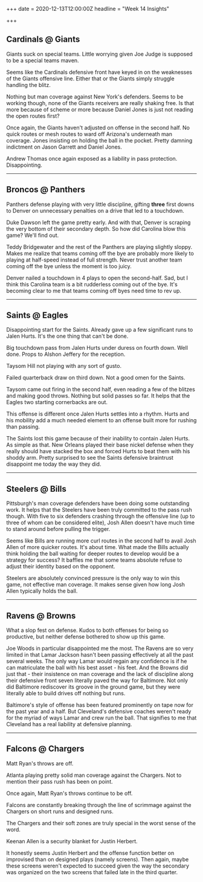 +++
date = 2020-12-13T12:00:00Z
headline = "Week 14 Insights"

+++
## Cardinals @ Giants

Giants suck on special teams. Little worrying given Joe Judge is supposed to be a special teams maven.

Seems like the Cardinals defensive front have keyed in on the weaknesses of the Giants offensive line. Either that or the Giants simply struggle handling the blitz.

Nothing but man coverage against New York's defenders. Seems to be working though, none of the Giants receivers are really shaking free. Is that more because of scheme or more because Daniel Jones is just not reading the open routes first?

Once again, the Giants haven't adjusted on offense in the second half. No quick routes or mesh routes to ward off Arizona's underneath man coverage. Jones insisting on holding the ball in the pocket. Pretty damning indictment on Jason Garrett and Daniel Jones.

Andrew Thomas once again exposed as a liability in pass protection. Disappointing.

***

## Broncos @ Panthers

Panthers defense playing with very little discipline, gifting **three** first downs to Denver on unnecessary penalties on a drive that led to a touchdown.

Duke Dawson left the game pretty early. And with that, Denver is scraping the very bottom of their secondary depth. So how did Carolina blow this game? We'll find out.

Teddy Bridgewater and the rest of the Panthers are playing slightly sloppy. Makes me realize that teams coming off the bye are probably more likely to playing at half-speed instead of full strength. Never trust another team coming off the bye unless the moment is too juicy.

Denver nailed a touchdown in 4 plays to open the second-half. Sad, but I think this Carolina team is a bit rudderless coming out of the bye. It's becoming clear to me that teams coming off byes need time to rev up.

***

## Saints @ Eagles

Disappointing start for the Saints. Already gave up a few significant runs to Jalen Hurts. It's the one thing that can't be done.

Big touchdown pass from Jalen Hurts under duress on fourth down. Well done. Props to Alshon Jeffery for the reception.

Taysom Hill not playing with any sort of gusto.

Failed quarterback draw on third down. Not a good omen for the Saints.

Taysom came out firing in the second half, even reading a few of the blitzes and making good throws. Nothing but solid passes so far. It helps that the Eagles two starting cornerbacks are out.

This offense is different once Jalen Hurts settles into a rhythm. Hurts and his mobility add a much needed element to an offense built more for rushing than passing.

The Saints lost this game because of their inability to contain Jalen Hurts. As simple as that. New Orleans played their base nickel defense when they really should have stacked the box and forced Hurts to beat them with his shoddy arm. Pretty surprised to see the Saints defensive braintrust disappoint me today the way they did.

***

## Steelers @ Bills

Pittsburgh's man coverage defenders have been doing some outstanding work. It helps that the Steelers have been truly committed to the pass rush though. With five to six defenders crashing through the offensive line (up to three of whom can be considered elite), Josh Allen doesn't have much time to stand around before pulling the trigger.

Seems like Bills are running more curl routes in the second half to avail Josh Allen of more quicker routes. It's about time. What made the Bills actually think holding the ball waiting for deeper routes to develop would be a strategy for success? It baffles me that some teams absolute refuse to adjust their identity based on the opponent.

Steelers are absolutely convinced pressure is the only way to win this game, not effective man coverage. It makes sense given how long Josh Allen typically holds the ball.

***

## Ravens @ Browns

What a slop fest on defense. Kudos to both offenses for being so productive, but neither defense bothered to show up this game.

Joe Woods in particular disappointed me the most. The Ravens are so very limited in that Lamar Jackson hasn't been passing effectively at all the past several weeks. The only way Lamar would regain any confidence is if he can matriculate the ball with his best asset - his feet. And the Browns did just that - their insistence on man coverage and the lack of discipline along their defensive front seven literally paved the way for Baltimore. Not only did Baltimore rediscover its groove in the ground game, but they were literally able to build drives off nothing but runs.

Baltimore's style of offense has been featured prominently on tape now for the past year and a half. But Cleveland's defensive coaches weren't ready for the myriad of ways Lamar and crew run the ball. That signifies to me that Cleveland has a real liability at defensive planning.

***

## Falcons @ Chargers

Matt Ryan's throws are off.

Atlanta playing pretty solid man coverage against the Chargers. Not to mention their pass rush has been on point.

Once again, Matt Ryan's throws continue to be off.

Falcons are constantly breaking through the line of scrimmage against the Chargers on short runs and designed runs.

The Chargers and their soft zones are truly special in the worst sense of the word.

Keenan Allen is a security blanket for Justin Herbert.

It honestly seems Justin Herbert and the offense function better on improvised than on designed plays (namely screens). Then again, maybe these screens weren't expected to succeed given the way the secondary was organized on the two screens that failed late in the third quarter.